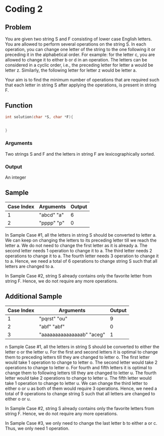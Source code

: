 # Coding 2

## Problem

You are given two string S and F consisting of lower case English letters.
You are allowed to perform several operations on the string S.
In each operation, you can change one letter of the string
to the one following it or preceding it in the alphabetical order.
For example: for the letter c, you are allowed to
change it to either b or d in an operation.
The letters can be considered in a cyclic order, i.e., the preceding letter
for letter a would be letter z.
Similarly, the following letter for letter z would be letter a.

Your aim is to find the minimum number of operations that are required such that each letter in string S after applying
the operations, is present in string F.

## Function

```C
int solution(char *S, char *F){
    
    
}
```

### Arguments

Two strings S and F and the letters in string F are lexicographically sorted.

### Output

An integer

## Sample

| Case Index | Arguments  | Output |
|------------|------------|--------|
| 1          | "abcd" "a" | 6      |
| 2          | "pppp" "p" | 0      |

In Sample Case #1, all the letters in string S should be converted to letter a. We can keep on changing the letters to
its preceding letter till we reach the letter a. We do not need to change the first letter as it is already a. The
second letter needs 1 operation to change it to a. The third letter needs 2 operations to change it to a. The fourth
letter needs 3 operation to change it to a. Hence, we need a total of 6 operations to change string S such that all
letters are changed to a.

In Sample Case #2, string S already contains only the favorite letter from string F. Hence, we do not require any more
operations.

## Additional Sample

| Case Index | Arguments                 | Output |
|------------|---------------------------|--------|
| 1          | "pqrst" "ou"              | 9      |
| 2          | "abf" "abf"               | 0      |
| 3          | "aaaaaaaaaaaaaaab" "aceg" | 1      |

n Sample Case #1, all the letters in string S should be converted to either the letter o or the letter u. For the first
and second letters it is optimal to change them to preceding letters till they are changed to letter o. The first letter
would take 1 operation to change to letter o. The second letter would take 2 operations to change to letter o. For
fourth and fifth letters it is optimal to change them to following letters till they are changed to letter u. The fourth
letter would take 2 operations to change to letter u. The fifth letter would take 1 operation to change to letter u. We
can change the third letter to either o or u as both of them would require 3 operations. Hence, we need a total of 9
operations to change string S such that all letters are changed to either o or u.

In Sample Case #2, string S already contains only the favorite letters from string F. Hence, we do not require any more
operations.

In Sample Case #3, we only need to change the last letter b to either a or c. Thus, we only need 1 operation.






